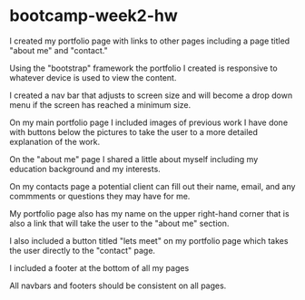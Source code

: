# bootcamp-week2-hw

I created my portfolio page with links to other pages including a page titled "about me" and "contact."

Using the "bootstrap" framework the portfolio I created is responsive to whatever device is used to view the content.

I created a nav bar that adjusts to screen size and will become a drop down menu if the screen has reached a minimum size.

On my main portfolio page I included images of previous work I have done with buttons below the pictures to take the user to a more detailed explanation of the work.

On the "about me" page I shared a little about myself including my education background and my interests.

On my contacts page a potential client can fill out their name, email, and any commments or questions they may have for me.

My portfolio page also has my name on the upper right-hand corner that is also a link that will take the user to the "about me" section.

I also included a button titled "lets meet" on my portfolio page which takes the user directly to the "contact" page.

I included a footer at the bottom of all my pages

All navbars and footers should be consistent on all pages.
